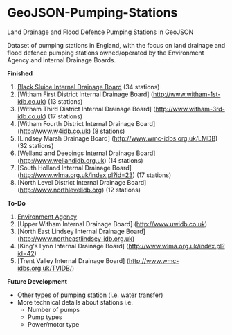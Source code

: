 # GeoJSON-Pumping-Stations
Land Drainage and Flood Defence Pumping Stations in GeoJSON

Dataset of pumping stations in England, with the focus on land drainage and flood defence pumping stations owned/operated by the Environment Agency and Internal Drainage Boards.

**Finished**

1. [Black Sluice Internal Drainage Board](http://www.blacksluiceidb.gov.uk) (34 stations)
2. [Witham First District Internal Drainage Board] (http://www.witham-1st-idb.co.uk) (13 stations)
3. [Witham Third District Internal Drainage Board] (http://www.witham-3rd-idb.co.uk) (17 stations)
4. [Witham Fourth District Internal Drainage Board] (http://www.w4idb.co.uk) (8 stations)
5. [Lindsey Marsh Drainage Board] (http://www.wmc-idbs.org.uk/LMDB) (32 stations)
6. [Welland and Deepings Internal Drainage Board] (http://www.wellandidb.org.uk) (14 stations)
7. [South Holland Internal Drainage Board] (http://www.wlma.org.uk/index.pl?id=23) (17 stations)
8. [North Level District Internal Drainage Board] (http://www.northlevelidb.org) (12 stations)

**To-Do**

1. [Environment Agency](http://www.gov.uk/government/organisations/environment-agency)
2. [Upper Witham Internal Drainage Board] (http://www.uwidb.co.uk)
3. [North East Lindsey Internal Drainage Board] (http://www.northeastlindsey-idb.org.uk)
4. [King's Lynn Internal Drainage Board] (http://www.wlma.org.uk/index.pl?id=42)
5. [Trent Valley Internal Drainage Board] (http://www.wmc-idbs.org.uk/TVIDB/)

**Future Development**

* Other types of pumping station (i.e. water transfer)
* More technical details about stations i.e.
  * Number of pumps
  * Pump types
  * Power/motor type
